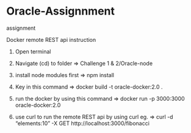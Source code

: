 # Oracle-Assignnment
assignment

Docker remote REST api instruction 

1) Open terminal

2) Navigate (cd) to folder => Challenge 1 & 2/Oracle-node

3) install node modules first => npm install

3) Key in this command => docker build -t oracle-docker:2.0 .

4) run the docker by using this command => docker run -p 3000:3000 oracle-docker:2.0

5) use curl to run the remote REST api by using curl eg. => curl -d “elements:10” -X GET http://localhost:3000/fibonacci
